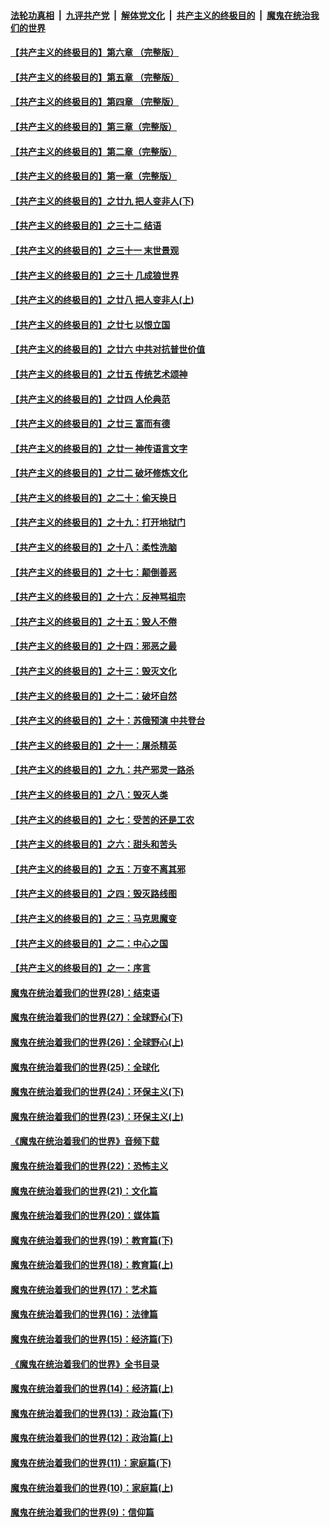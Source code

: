 ####  [法轮功真相](../../../../basic/blob/master/README.md?t=06251431) &nbsp;|&nbsp; [九评共产党](../../../../9ping.md/blob/master/README.md?t=06251431) &nbsp;|&nbsp; [解体党文化](../../../../jtdwh.md/blob/master/README.md?t=06251431)  &nbsp;|&nbsp; [共产主义的终极目的](../../../../gczydzjmd.md/blob/master/README.md?t=06251431) &nbsp;|&nbsp; [魔鬼在统治我们的世界](../../../../mgztzwmdsj.md/blob/master/README.md?t=06251431) 

#### [【共产主义的终极目的】第六章 （完整版）](../pages/nsc422/n11428913.md?t=06251431) 

#### [【共产主义的终极目的】第五章 （完整版）](../pages/nsc422/n11428912.md?t=06251431) 

#### [【共产主义的终极目的】第四章 （完整版）](../pages/nsc422/n11428907.md?t=06251431) 

#### [【共产主义的终极目的】第三章（完整版）](../pages/nsc422/n11428848.md?t=06251431) 

#### [【共产主义的终极目的】第二章（完整版）](../pages/nsc422/n11428831.md?t=06251431) 

#### [【共产主义的终极目的】第一章（完整版）](../pages/nsc422/n11417651.md?t=06251431) 

#### [【共产主义的终极目的】之廿九 把人变非人(下)](../pages/nsc422/n11344140.md?t=06251431) 

#### [【共产主义的终极目的】之三十二 结语](../pages/nsc422/n11360535.md?t=06251431) 

#### [【共产主义的终极目的】之三十一 末世景观](../pages/nsc422/n11351129.md?t=06251431) 

#### [【共产主义的终极目的】之三十 几成狼世界](../pages/nsc422/n11348280.md?t=06251431) 

#### [【共产主义的终极目的】之廿八 把人变非人(上)](../pages/nsc422/n11340492.md?t=06251431) 

#### [【共产主义的终极目的】之廿七 以恨立国](../pages/nsc422/n11336944.md?t=06251431) 

#### [【共产主义的终极目的】之廿六 中共对抗普世价值](../pages/nsc422/n11324785.md?t=06251431) 

#### [【共产主义的终极目的】之廿五 传统艺术颂神](../pages/nsc422/n11296396.md?t=06251431) 

#### [【共产主义的终极目的】之廿四 人伦典范](../pages/nsc422/n11296397.md?t=06251431) 

#### [【共产主义的终极目的】之廿三 富而有德](../pages/nsc422/n11283598.md?t=06251431) 

#### [【共产主义的终极目的】之廿一 神传语言文字](../pages/nsc422/n11263265.md?t=06251431) 

#### [【共产主义的终极目的】之廿二 破坏修炼文化](../pages/nsc422/n11245728.md?t=06251431) 

#### [【共产主义的终极目的】之二十：偷天换日](../pages/nsc422/n11238846.md?t=06251431) 

#### [【共产主义的终极目的】之十九：打开地狱门](../pages/nsc422/n11206376.md?t=06251431) 

#### [【共产主义的终极目的】之十八：柔性洗脑](../pages/nsc422/n11199994.md?t=06251431) 

#### [【共产主义的终极目的】之十七：颠倒善恶](../pages/nsc422/n11179782.md?t=06251431) 

#### [【共产主义的终极目的】之十六：反神骂祖宗](../pages/nsc422/n11166798.md?t=06251431) 

#### [【共产主义的终极目的】之十五：毁人不倦](../pages/nsc422/n11166792.md?t=06251431) 

#### [【共产主义的终极目的】之十四：邪恶之最](../pages/nsc422/n11150249.md?t=06251431) 

#### [【共产主义的终极目的】之十三：毁灭文化](../pages/nsc422/n11135227.md?t=06251431) 

#### [【共产主义的终极目的】之十二：破坏自然](../pages/nsc422/n11135214.md?t=06251431) 

#### [【共产主义的终极目的】之十：苏俄预演 中共登台](../pages/nsc422/n11118424.md?t=06251431) 

#### [【共产主义的终极目的】之十一：屠杀精英](../pages/nsc422/n11118442.md?t=06251431) 

#### [【共产主义的终极目的】之九：共产邪灵一路杀](../pages/nsc422/n11114139.md?t=06251431) 

#### [【共产主义的终极目的】之八：毁灭人类](../pages/nsc422/n11108503.md?t=06251431) 

#### [【共产主义的终极目的】之七：受苦的还是工农](../pages/nsc422/n11101809.md?t=06251431) 

#### [【共产主义的终极目的】之六：甜头和苦头](../pages/nsc422/n11096971.md?t=06251431) 

#### [【共产主义的终极目的】之五：万变不离其邪](../pages/nsc422/n11091285.md?t=06251431) 

#### [【共产主义的终极目的】之四：毁灭路线图](../pages/nsc422/n11086284.md?t=06251431) 

#### [【共产主义的终极目的】之三：马克思魔变](../pages/nsc422/n11061941.md?t=06251431) 

#### [【共产主义的终极目的】之二：中心之国](../pages/nsc422/n11047728.md?t=06251431) 

#### [【共产主义的终极目的】之一：序言](../pages/nsc422/n11086077.md?t=06251431) 

#### [魔鬼在统治着我们的世界(28)：结束语](../pages/nsc422/n10936246.md?t=06251431) 

#### [魔鬼在统治着我们的世界(27)：全球野心(下)](../pages/nsc422/n10928319.md?t=06251431) 

#### [魔鬼在统治着我们的世界(26)：全球野心(上)](../pages/nsc422/n10900318.md?t=06251431) 

#### [魔鬼在统治着我们的世界(25)：全球化](../pages/nsc422/n10788205.md?t=06251431) 

#### [魔鬼在统治着我们的世界(24)：环保主义(下)](../pages/nsc422/n10695307.md?t=06251431) 

#### [魔鬼在统治着我们的世界(23)：环保主义(上)](../pages/nsc422/n10688613.md?t=06251431) 

#### [《魔鬼在统治着我们的世界》音频下载](../pages/nsc422/n10635553.md?t=06251431) 

#### [魔鬼在统治着我们的世界(22)：恐怖主义](../pages/nsc422/n10614727.md?t=06251431) 

#### [魔鬼在统治着我们的世界(21)：文化篇](../pages/nsc422/n10597706.md?t=06251431) 

#### [魔鬼在统治着我们的世界(20)：媒体篇](../pages/nsc422/n10586579.md?t=06251431) 

#### [魔鬼在统治着我们的世界(19)：教育篇(下)](../pages/nsc422/n10564808.md?t=06251431) 

#### [魔鬼在统治着我们的世界(18)：教育篇(上)](../pages/nsc422/n10526970.md?t=06251431) 

#### [魔鬼在统治着我们的世界(17)：艺术篇](../pages/nsc422/n10499093.md?t=06251431) 

#### [魔鬼在统治着我们的世界(16)：法律篇](../pages/nsc422/n10485969.md?t=06251431) 

#### [魔鬼在统治着我们的世界(15)：经济篇(下)](../pages/nsc422/n10469975.md?t=06251431) 

#### [《魔鬼在统治着我们的世界》全书目录](../pages/nsc422/n10464261.md?t=06251431) 

#### [魔鬼在统治着我们的世界(14)：经济篇(上)](../pages/nsc422/n10457370.md?t=06251431) 

#### [魔鬼在统治着我们的世界(13)：政治篇(下)](../pages/nsc422/n10448270.md?t=06251431) 

#### [魔鬼在统治着我们的世界(12)：政治篇(上)](../pages/nsc422/n10444576.md?t=06251431) 

#### [魔鬼在统治着我们的世界(11)：家庭篇(下)](../pages/nsc422/n10440961.md?t=06251431) 

#### [魔鬼在统治着我们的世界(10)：家庭篇(上)](../pages/nsc422/n10435448.md?t=06251431) 

#### [魔鬼在统治着我们的世界(9)：信仰篇](../pages/nsc422/n10432159.md?t=06251431) 

